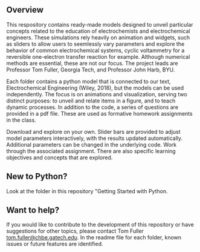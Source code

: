 ## Overview
This respository contains ready-made models designed to unveil particular concepts related to the education of electrochemists and electrochemical engineers. These simulations rely heavily on animation and widgets, such as sliders to allow users to seemlessly vary parameters and explore the behavior of common electrochemical systems, cyclic voltammetry for a reversible one-electron transfer reaction for example.  Although numerical methods are essential, these are not our focus.  The project leads are Professor Tom Fuller, Georgia Tech, and Professor John Harb, BYU. 

Each folder contains a python model that is connected to our text, Electrochemical Engineering (Wiley, 2018), but the models can be used independently. The focus is on animations and visualization, serving two distinct purposes: to unveil and relate items in a figure, and to teach dynamic processes. In addition to the code, a series of questions are provided in a pdf file.  These are used as formative homework assignments in the class. 

Download and explore on your own. Slider bars are provided to adjust model parameters interactively, with the results updated automatically.  Additional parameters can be changed in the underlying code. Work through the associated assignment.  There are also specific learning objectives and concepts that are explored.

## New to Python?
Look at the folder in this repository "Getting Started with Python.

## Want to help?
If you would like to contribute to the development of this repository or have suggestions for other topics, please contact
Tom Fuller tom.fuller@chbe.gatech.edu.  In the readme file for each folder, known issues or future features are identified.
